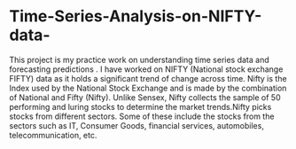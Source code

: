 # Time-Series-Analysis-on-NIFTY-data-

This project is my practice work on understanding time series data and forecasting predictions . I have worked on NIFTY (National stock exchange FIFTY) data as it holds a significant trend of change across time. Nifty is the Index used by the National Stock Exchange and is made by the combination of National and Fifty (Nifty). Unlike Sensex, Nifty collects the sample of 50 performing and luring stocks to determine the market trends.Nifty picks stocks from different sectors. Some of these include the stocks from the sectors such as IT, Consumer Goods, financial services, automobiles, telecommunication, etc.
